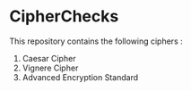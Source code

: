 # CipherChecks

This repository contains the following ciphers : 

1. Caesar Cipher
2. Vignere Cipher
3. Advanced Encryption Standard

